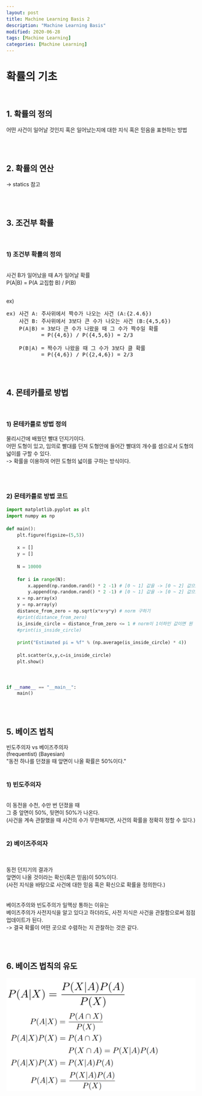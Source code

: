 ```yaml
---
layout: post
title: Machine Learning Basis 2
description: "Machine Learning Basis"
modified: 2020-06-28
tags: [Machine Learning]
categories: [Machine Learning]
---
```


# 확률의 기초
<br>

## 1. 확률의 정의
어떤 사건이 일어날 것인지 혹은 일어났는지에 대한 지식 혹은 믿음을 표현하는 방법

<br>
<br>

## 2. 확률의 연산
-> statics 참고

<br>
<br>

## 3. 조건부 확률
<br>

### 1) 조건부 확률의 정의
<br>
사건 B가 일어났을 때 A가 일어날 확률<br>
P(A|B) = P(A  교집합 B) / P(B)<br>

<br>

ex)<br>

<pre>
ex) 사건 A: 주사위에서 짝수가 나오는 사건 (A:{2.4.6})
    사건 B: 주사위에서 3보다 큰 수가 나오는 사건 (B:{4,5,6})
    P(A|B) = 3보다 큰 수가 나왔을 때 그 수가 짝수일 확률
           = P({4,6}) / P({4,5,6}) = 2/3

    P(B|A) = 짝수가 나왔을 때 그 수가 3보다 클 확률
           = P({4,6}) / P({2,4,6}) = 2/3
</pre>

<br>
<br>

## 4. 몬테카를로 방법
<br>

### 1) 몬테카를로 방법 정의

물리시간에 배웠던 빨대 던지기이다.<br>
어떤 도형이 있고, 임의로 빨대를 던져 도형안에 들어간 빨대의 개수를 셈으로서 도형의 넓이를 구할 수 있다.<br>
-> 확률을 이용하여 어떤 도형의 넓이를 구하는 방식이다.<br>

<br>
<br>

### 2) 몬테카를로 방법 코드

```python
import matplotlib.pyplot as plt
import numpy as np

def main():
    plt.figure(figsize=(5,5))

    x = []
    y = []

    N = 10000

    for i in range(N):
        x.append(np.random.rand() * 2 -1) # [0 ~ 1] 값을 -> [0 ~ 2] 값으로 -> [-1 ~ 1] 값으로 변경
        y.append(np.random.rand() * 2 -1) # [0 ~ 1] 값을 -> [0 ~ 2] 값으로 -> [-1 ~ 1] 값으로 변경
    x = np.array(x)
    y = np.array(y)
    distance_from_zero = np.sqrt(x*x+y*y) # norm 구하기
    #print(distance_from_zero)
    is_inside_circle = distance_from_zero <= 1 # norm이 1이하인 값이면 원 안에 존재
    #print(is_inside_circle)

    print("Estimated pi = %f" % (np.average(is_inside_circle) * 4))

    plt.scatter(x,y,c=is_inside_circle)
    plt.show()



if __name__ == "__main__":
    main()
```

<br>
<br>


## 5. 베이즈 법칙

빈도주의자 vs 베이즈주의자<br>
(frequentist)  (Bayesian)<br>
"동전 하나를 던졌을 때 앞면이 나올 확률은 50%이다."<br>
<br>

### 1) 빈도주의자

<br>
이 동전을 수천, 수만 번 던졌을 때<br>
그 중 앞면이 50%, 뒷면이 50%가 나온다.<br>
(사건을 계속 관찰했을 때 사건의 수가 무한해지면, 사건의 확률을 정확히 정할 수 있다.)<br>
<br>

### 2) 베이즈주의자
<br>

동전 던지기의 결과가<br>
앞면이 나올 것이라는 확신(혹은 믿음)이 50%이다.<br>
(사전 지식을 바탕으로 사건에 대한 믿음 혹은 확신으로 확률을 정의한다.)<br>
<br>
<br>
베이즈주의와 빈도주의가 일맥상 통하는 이유는<br>
베이즈주의가 사전지식을 알고 있다고 하더라도, 사전 지식은 사건을 관찰함으로써 점점 업데이트가 된다.<br>
-> 결국 확률이 어떤 곳으로 수렴하는 지 관찰하는 것은 같다.<br>

<br>
<br>


## 6. 베이즈 법칙의 유도

![image](/assets/bayes.png)



















































































































